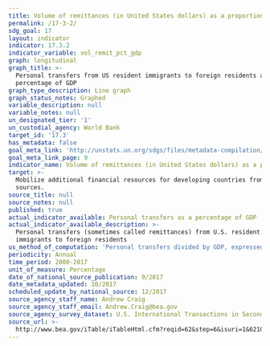 ```yaml
---
title: Volume of remittances (in United States dollars) as a proportion of total GDP
permalink: /17-3-2/
sdg_goal: 17
layout: indicator
indicator: 17.3.2
indicator_variable: vol_remit_pct_gdp
graph: longitudinal
graph_title: >-
  Personal transfers from US resident immigrants to foreign residents as a
  percentage of GDP
graph_type_description: Line graph
graph_status_notes: Graphed
variable_description: null
variable_notes: null
un_designated_tier: '1'
un_custodial_agency: World Bank
target_id: '17.3'
has_metadata: false
goal_meta_link: 'http://unstats.un.org/sdgs/files/metadata-compilation/Metadata-Goal-17.pdf'
goal_meta_link_page: 9
indicator_name: Volume of remittances (in United States dollars) as a proportion of total GDP
target: >-
  Mobilize additional financial resources for developing countries from multiple
  sources.
source_title: null
source_notes: null
published: true
actual_indicator_available: Personal transfers as a percentage of GDP
actual_indicator_available_description: >-
  Personal transfers (sometimes called remittances) from U.S. resident
  immigrants to foreign residents
us_method_of_computation: 'Personal transfers divided by GDP, expressed as a percentage'
periodicity: Annual
time_period: 2000-2017
unit_of_measure: Percentage
date_of_national_source_publication: 9/2017
date_metadata_updated: 10/2017
scheduled_update_by_national_source: 12/2017
source_agency_staff_name: Andrew Craig
source_agency_staff_email: Andrew.Craig@bea.gov
source_agency_survey_dataset: U.S. International Transactions in Secondary Income
source_url: >-
  http://www.bea.gov/iTable/iTableHtml.cfm?reqid=62&step=6&isuri=1&6210=1&6200=62
---
```

